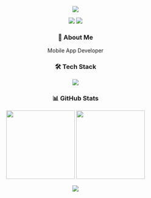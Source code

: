 <p align="center">
  <img src="https://capsule-render.vercel.app/api?type=waving&color=gradient&height=300&section=header&text=hgkim215&fontSize=90&animation=fadeIn&fontAlignY=38&desc=Mobile%20App%20Developer&descAlignY=51&descAlign=62"/>
</p>
<p align="center">
  <a href="mailto:hgkim215@gmail.com"><img src="https://img.shields.io/badge/Email-D14836?style=flat-square&logo=gmail&logoColor=white"/></a>
  <a href="https://kimhyeongi.tistory.com"><img src="https://img.shields.io/badge/Tistory-000000?style=flat-square&logo=tistory&logoColor=orange"/></a>
</p>

<h3 align="center">🚀 About Me</h3>

<p align="center">
  Mobile App Developer <br>
</p>

<h3 align="center">🛠 Tech Stack</h3>

<p align="center">
  <img src="https://skillicons.dev/icons?i=swift,flutter&theme=light" />
</p>

<h3 align="center">📊 GitHub Stats</h3>

<!--
<p align="center">
  <img src="https://github-readme-streak-stats.herokuapp.com/?user=hgkim215&theme=radical" alt="hgkim215" />
</p>
-->

<p align="center">
  <img height="180em" src="https://github-readme-stats.vercel.app/api?username=hgkim215&show_icons=true&theme=radical" />
  <img height="180em" src="https://github-readme-stats.vercel.app/api/top-langs/?username=hgkim215&layout=compact&theme=radical&hide=jupyter%20notebook" />
</p>
<p align="center">
  <img src="https://capsule-render.vercel.app/api?type=waving&color=gradient&height=100&section=footer"/>
</p>
